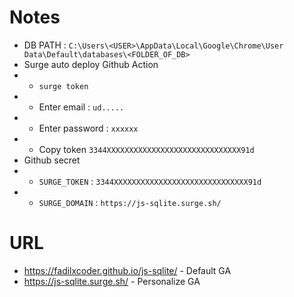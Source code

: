 # Notes

- DB PATH : `C:\Users\<USER>\AppData\Local\Google\Chrome\User Data\Default\databases\<FOLDER_OF_DB>`
- Surge auto deploy Github Action
- - `surge token`
- - Enter email : `ud.....`
- - Enter password : `xxxxxx`
- - Copy token `3344XXXXXXXXXXXXXXXXXXXXXXXXXXXXXX91d`
- Github secret
- - `SURGE_TOKEN` : `3344XXXXXXXXXXXXXXXXXXXXXXXXXXXXXX91d`
- - `SURGE_DOMAIN` : `https://js-sqlite.surge.sh/`

# URL
- https://fadilxcoder.github.io/js-sqlite/ - Default GA
- https://js-sqlite.surge.sh/ - Personalize GA